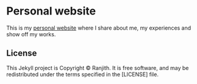 # Personal website

This is my [personal website](https://ranjithpmankada.github.io) where I share about me, my experiences and show off my works. 

**License**
------------
This Jekyll project is Copyright &#169; Ranjith. It is free software, and may be redistributed under the terms specified in the [LICENSE] file.